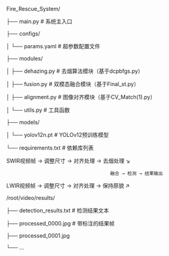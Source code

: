 Fire_Rescue_System/

├── main.py                  # 系统主入口

├── configs/

│   └── params.yaml          # 超参数配置文件

├── modules/

│   ├── dehazing.py          # 去烟算法模块（基于dcpbfgs.py）

│   ├── fusion.py            # 双模态融合模块（基于Final_st.py）

│   ├── alignment.py         # 图像对齐模块（基于CV_Match(1).py）

│   └── utils.py             # 工具函数

├── models/

│   └── yolov12n.pt          # YOLOv12预训练模型

└── requirements.txt         # 依赖库列表

SWIR视频帧 → 调整尺寸 → 对齐处理 → 去烟处理 ↘

                                          融合 → 检测 → 结果输出
                                          
LWIR视频帧 → 调整尺寸 → 对齐处理 → 保持原貌 ↗

/root/video/results/

├── detection_results.txt  # 检测结果文本

├── processed_0000.jpg     # 带标注的结果帧

├── processed_0001.jpg

└── ...
